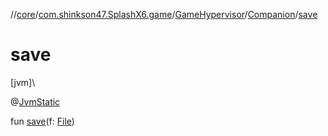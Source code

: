 //[core](../../../../index.md)/[com.shinkson47.SplashX6.game](../../index.md)/[GameHypervisor](../index.md)/[Companion](index.md)/[save](save.md)

# save

[jvm]\

@[JvmStatic](https://kotlinlang.org/api/latest/jvm/stdlib/kotlin.jvm/-jvm-static/index.html)

fun [save](save.md)(f: [File](https://docs.oracle.com/javase/8/docs/api/java/io/File.html))
